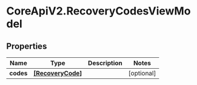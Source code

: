 # CoreApiV2.RecoveryCodesViewModel

## Properties
Name | Type | Description | Notes
------------ | ------------- | ------------- | -------------
**codes** | [**[RecoveryCode]**](RecoveryCode.md) |  | [optional] 


